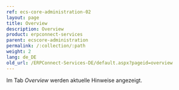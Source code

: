 ```yaml
---
ref: ecs-core-administration-02
layout: page
title: Overview
description: Overview
product: erpconnect-services
parent: ecscore-administration
permalink: /:collection/:path
weight: 2
lang: de_DE
old_url: /ERPConnect-Services-DE/default.aspx?pageid=overview
---
```


Im Tab *Overview* werden aktuelle Hinweise angezeigt.



